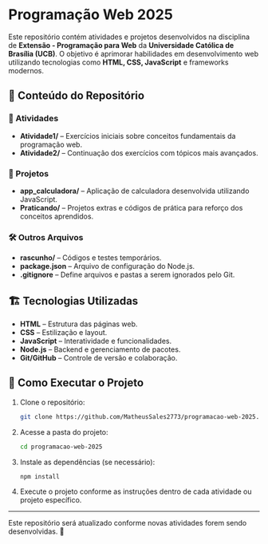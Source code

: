 # Programação Web 2025

Este repositório contém atividades e projetos desenvolvidos na disciplina de **Extensão - Programação para Web** da **Universidade Católica de Brasília (UCB)**. O objetivo é aprimorar habilidades em desenvolvimento web utilizando tecnologias como **HTML, CSS, JavaScript** e frameworks modernos.

## 📌 Conteúdo do Repositório

### 📂 Atividades
- **Atividade1/** – Exercícios iniciais sobre conceitos fundamentais da programação web.
- **Atividade2/** – Continuação dos exercícios com tópicos mais avançados.

### 🚀 Projetos
- **app_calculadora/** – Aplicação de calculadora desenvolvida utilizando JavaScript.
- **Praticando/** – Projetos extras e códigos de prática para reforço dos conceitos aprendidos.

### 🛠 Outros Arquivos
- **rascunho/** – Códigos e testes temporários.
- **package.json** – Arquivo de configuração do Node.js.
- **.gitignore** – Define arquivos e pastas a serem ignorados pelo Git.

## 🏗 Tecnologias Utilizadas
- **HTML** – Estrutura das páginas web.
- **CSS** – Estilização e layout.
- **JavaScript** – Interatividade e funcionalidades.
- **Node.js** – Backend e gerenciamento de pacotes.
- **Git/GitHub** – Controle de versão e colaboração.

## 📜 Como Executar o Projeto
1. Clone o repositório:
   ```sh
   git clone https://github.com/MatheusSales2773/programacao-web-2025.git
   ```
2. Acesse a pasta do projeto:
   ```sh
   cd programacao-web-2025
   ```
3. Instale as dependências (se necessário):
   ```sh
   npm install
   ```
4. Execute o projeto conforme as instruções dentro de cada atividade ou projeto específico.


---
Este repositório será atualizado conforme novas atividades forem sendo desenvolvidas. 🚀

